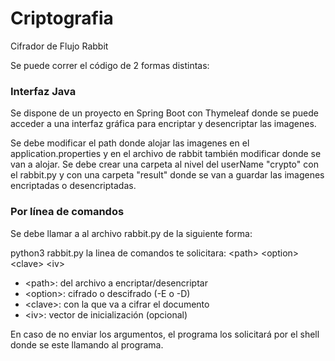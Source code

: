 # Criptografia

Cifrador de Flujo Rabbit

Se puede correr el código de 2 formas distintas:

### Interfaz Java

Se dispone de un proyecto en Spring Boot con Thymeleaf donde se puede acceder a una interfaz gráfica para encriptar y desencriptar las imagenes.

Se debe modificar el path donde alojar las imagenes en el application.properties y en el archivo de rabbit también modificar donde se van a alojar.
Se debe crear una carpeta al nivel del userName "crypto" con el rabbit.py y con una carpeta "result" donde se van a guardar las imagenes encriptadas o desencriptadas.


### Por línea de comandos

Se debe llamar a al archivo rabbit.py de la siguiente forma:

python3 rabbit.py 
la linea de comandos te solicitara:
	\<path> \<option> \<clave> \<iv>

- \<path>: del archivo a encriptar/desencriptar
- \<option>: cifrado o descifrado (-E o -D)
- \<clave>: con la que va a cifrar el documento
- \<iv>: vector de inicialización (opcional)

En caso de no enviar los argumentos, el programa los solicitará por el shell donde se este llamando al programa.

